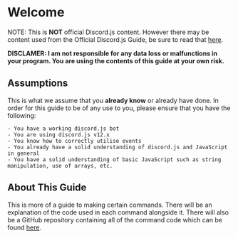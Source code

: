 # Welcome

NOTE: This is **NOT** official Discord.js content. However there may be content used from the Official Discord.js Guide, be sure to read that [here](https://discordjs.guide).

**DISCLAMER: I am not responsible for any data loss or malfunctions in your program. You are using the contents of this guide at your own risk.**

## Assumptions 

This is what we assume that you **already know** or already have done. In order for this guide to be of any use to you, please ensure that you have the following: 

	- You have a working discord.js bot
	- You are using discord.js v12.x
	- You know how to correctly utilise events
	- You already have a solid understanding of discord.js and JavaScript in general
	- You have a solid understanding of basic JavaScript such as string manipulation, use of arrays, etc.

## About This Guide

This is more of a guide to making certain commands. There will be an explanation of the code used in each command alongside it. There will also be a GitHub repository containing all of the command code which can be found [here](https://github.com/asadhum2005/djs-code_v12).